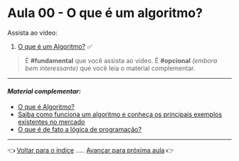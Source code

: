 # Aula 00 - O que é um algoritmo?

Assista ao vídeo:

  1. [O que é um Algoritmo?](https://www.youtube.com/watch?v=enQJN34Mh28) ✅

> É **#fundamental** que você assista ao vídeo. É **#opcional** _(embora bem interessante)_ que você leia o material complementar.

---

#### _Material complementar:_
* [O que é Algoritmo?](https://dicasdeprogramacao.com.br/o-que-e-algoritmo/)
* [Saiba como funciona um algoritmo e conheça os principais exemplos existentes no mercado](https://rockcontent.com/br/blog/algoritmo/)
* [O que é de fato a lógica de programação?](https://www.treinaweb.com.br/blog/o-que-e-de-fato-a-logica-de-programacao/)

---

👈 [Voltar para o índice](../README.md) ..... [Avançar para próxima aula](../aula01/aula.md) 👉
